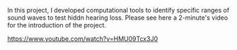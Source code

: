 In this project, I developed computational tools to identify specific ranges of sound waves to test hiddn hearing loss. Please see here a 2-minute's video for the introduction of the project. 

 https://www.youtube.com/watch?v=HMU09Tcx3J0  
